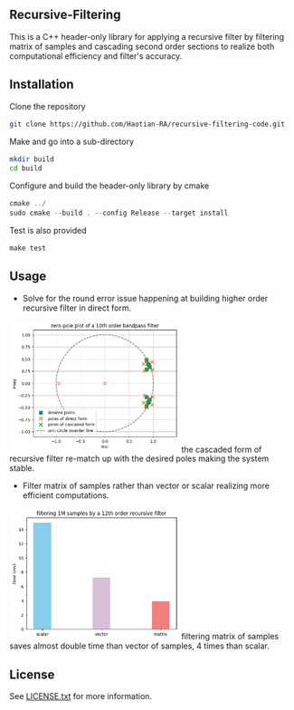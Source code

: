 ## Recursive-Filtering
This is a C++ header-only library for applying a recursive filter by filtering matrix of samples and cascading second order sections to realize both computational efficiency and filter's accuracy.

<!-- INSTALLATION -->
## Installation
Clone the repository
   ```sh
   git clone https://github.com/Haotian-RA/recursive-filtering-code.git
   ```
Make and go into a sub-directory
   ```sh
   mkdir build
   cd build
   ```
Configure and build the header-only library by cmake
   ```js
   cmake ../
   sudo cmake --build . --config Release --target install
   ```
Test is also provided
   ```js
   make test
   ``` 

<!-- USAGE -->
## Usage
* Solve for the round error issue happening at building higher order recursive filter in direct form.

<img src="https://github.com/Haotian-RA/recursive-filtering-2-24/blob/main/figures/round_error_zp_plot.png?raw=true" width="300" /> 
the cascaded form of recursive filter re-match up with the desired poles making the system stable.

* Filter matrix of samples rather than vector or scalar realizing more efficient computations.
<img src="https://github.com/Haotian-RA/recursive-filtering-2-24/blob/main/figures/real_time_filtering.png?raw=true" width="300" /> 
filtering matrix of samples saves almost double time than vector of samples, 4 times than scalar.

<!-- LICENSE -->
## License
See [LICENSE.txt](https://github.com/Haotian-RA/recursive-filtering-code/blob/main/LICENSE) for more information.
